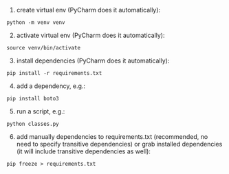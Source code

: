 1. create virtual env (PyCharm does it automatically):
```
python -m venv venv
```

2. activate virtual env (PyCharm does it automatically):
```
source venv/bin/activate
```

3. install dependencies (PyCharm does it automatically):
```
pip install -r requirements.txt
```
   
4. add a dependency, e.g.:
```
pip install boto3
```

5. run a script, e.g.:
```
python classes.py
```

6. add manually dependencies to requirements.txt (recommended, no need to specify transitive dependencies) or
   grab installed dependencies (it will include transitive dependencies as well):
```
pip freeze > requirements.txt
```